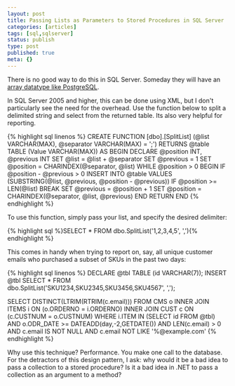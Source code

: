 ```yaml
---
layout: post
title: Passing Lists as Parameters to Stored Procedures in SQL Server
categories: [articles]
tags: [sql,sqlserver]
status: publish
type: post
published: true
meta: {}
---
```


There is no good way to do this in SQL Server. Someday they will have an [array datatype like PostgreSQL](http://www.postgresql.org/docs/9.1/static/arrays.html).  

In SQL Server 2005 and higher, this can be done using XML, but I don't particularly see the need for the overhead. Use the function below to split a delimited string and select from the returned table. Its also very helpful for reporting. 

{% highlight sql linenos %}
CREATE FUNCTION [dbo].[SplitList] (@list VARCHAR(MAX), @separator VARCHAR(MAX) = ';')
RETURNS @table TABLE (Value VARCHAR(MAX))
AS BEGIN
   DECLARE @position INT, @previous INT
   SET @list = @list + @separator
   SET @previous = 1
   SET @position = CHARINDEX(@separator, @list)
   WHILE @position > 0 BEGIN
      IF @position - @previous > 0
         INSERT INTO @table VALUES (SUBSTRING(@list, @previous, @position - @previous))
      IF @position >= LEN(@list) BREAK
      SET @previous = @position + 1
      SET @position = CHARINDEX(@separator, @list, @previous)
   END
   RETURN
END
{% endhighlight %}

To use this function, simply pass your list, and specify the desired delimiter:

{% highlight sql %}SELECT * FROM dbo.SplitList('1,2,3,4,5', ','){% endhighlight %}

This comes in handy when trying to report on, say, all unique customer emails who purchased a subset of SKUs in the past two days:

{% highlight sql linenos %}
DECLARE @tbl TABLE (id VARCHAR(7));
INSERT @tbl SELECT * FROM dbo.SplitList('SKU1234,SKU2345,SKU3456,SKU4567', ',');

SELECT DISTINCT(LTRIM(RTRIM(c.email)))
FROM CMS o
INNER JOIN ITEMS i ON (o.ORDERNO = i.ORDERNO)
INNER JOIN CUST c ON (c.CUSTNUM = o.CUSTNUM)
WHERE i.ITEM IN (SELECT id FROM @tbl)
AND o.ODR_DATE >= DATEADD(day,-2,GETDATE())
AND LEN(c.email) > 0
AND c.email IS NOT NULL
AND c.email NOT LIKE '%@example.com'
{% endhighlight %}

Why use this technique? Performance. You make one call to the database. For the detractors of this design pattern, I ask: why would it be a bad idea to pass a collection to a stored procedure? Is it a bad idea in .NET to pass a collection as an argument to a method?